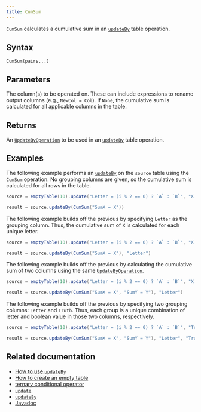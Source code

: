 ```yaml
---
title: CumSum
---
```


`CumSum` calculates a cumulative sum in an [`updateBy`](./updateBy.md) table operation.

## Syntax

```
CumSum(pairs...)
```

## Parameters

<ParamTable>
<Param name="pairs" type="String...">

The column(s) to be operated on. These can include expressions to rename output columns (e.g., `NewCol = Col`). If `None`, the cumulative sum is calculated for all applicable columns in the table.

</Param>
</ParamTable>

## Returns

An [`UpdateByOperation`](./updateBy.md#parameters) to be used in an [`updateBy`](./updateBy.md) table operation.

## Examples

The following example performs an [`updateBy`](./updateBy.md) on the `source` table using the `CumSum` operation. No grouping columns are given, so the cumulative sum is calculated for all rows in the table.

```groovy order=source,result
source = emptyTable(10).update("Letter = (i % 2 == 0) ? `A` : `B`", "X = i")

result = source.updateBy(CumSum("SumX = X"))
```

The following example builds off the previous by specifying `Letter` as the grouping column. Thus, the cumulative sum of `X` is calculated for each unique letter.

```groovy order=source,result
source = emptyTable(10).update("Letter = (i % 2 == 0) ? `A` : `B`", "X = i")

result = source.updateBy(CumSum("SumX = X"), "Letter")
```

The following example builds off the previous by calculating the cumulative sum of two columns using the same [`UpdateByOperation`](./updateBy.md#parameters).

```groovy order=source,result
source = emptyTable(10).update("Letter = (i % 2 == 0) ? `A` : `B`", "X = i", "Y = randomInt(1, 11)")

result = source.updateBy(CumSum("SumX = X", "SumY = Y"), "Letter")
```

The following example builds off the previous by specifying two grouping columns: `Letter` and `Truth`. Thus, each group is a unique combination of letter and boolean value in those two columns, respectively.

```groovy order=source,result
source = emptyTable(10).update("Letter = (i % 2 == 0) ? `A` : `B`", "Truth = randomBool()", "X = i", "Y = randomInt(1, 11)")

result = source.updateBy(CumSum("SumX = X", "SumY = Y"), "Letter", "Truth")
```

## Related documentation

- [How to use `updateBy`](../../../how-to-guides/use-update-by.md)
- [How to create an empty table](../../../how-to-guides/new-and-empty-table.md#emptytable)
- [ternary conditional operator](../../../how-to-guides/ternary-if-how-to.md)
- [`update`](../select/update.md)
- [`updateBy`](./updateBy.md)
- [Javadoc](https://deephaven.io/core/javadoc/io/deephaven/api/updateby/UpdateByOperation.html#CumProd(java.lang.String...))
